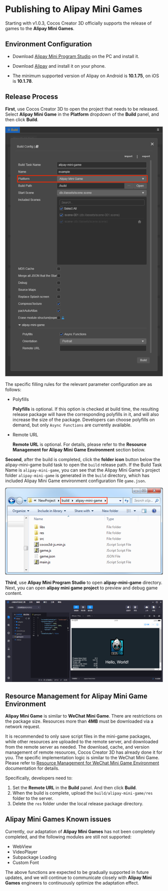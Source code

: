 # Publishing to Alipay Mini Games

Starting with v1.0.3, Cocos Creator 3D officially supports the release of games to the **Alipay Mini Games**.

## Environment Configuration

- Download [Alipay Mini Program Studio](https://render.alipay.com/p/f/fd-jwq8nu2a/pages/home/index.html) on the PC and install it.

- Download [Alipay](https://mobile.alipay.com/index.htm) and install it on your phone.

- The minimum supported version of Alipay on Android is **10.1.75**, on iOS is **10.1.78**.

## Release Process

**First**, use Cocos Creator 3D to open the project that needs to be released. Select **Alipay Mini Game** in the **Platform** dropdown of the **Build** panel, and then click **Build**.

![](./publish-alipay-mini-game/build_option.png)

The specific filling rules for the relevant parameter configuration are as follows:

- Polyfills

  **Polyfills** is optional. If this option is checked at build time, the resulting release package will have the corresponding polyfills in it, and will also increase the size of the package. Developers can choose polyfills on demand, but only `Async Functions` are currently available.

- Remote URL

  **Remote URL** is optional. For details, please refer to the **Resource Management for Alipay Mini Game Environment** section below.

**Second**, after the build is completed, click the **folder icon** button below the alipay-mini-game build task to open the `build` release path. If the Build Task Name is `alipay-mini-game`, you can see that the Alipay Mini Game's project folder `alipay-mini-game` is generated in the `build` directory, which has included Alipay Mini Game environment configuration file `game.json`.

![](./publish-alipay-mini-game/build.png)

**Third**, use **Alipay Mini Program Studio** to open **alipay-mini-game** directory. Next, you can open **alipay mini game project** to preview and debug game content.

![](./publish-alipay-mini-game/preview.png)

## Resource Management for Alipay Mini Game Environment

**Alipay Mini Game** is similar to **WeChat Mini Game**. There are restrictions on the package size. Resources more than **4MB** must be downloaded via a network request.

It is recommended to only save script files in the mini-game packages, while other resources are uploaded to the remote server, and downloaded from the remote server as needed. The download, cache, and version management of remote resources, Cocos Creator 3D has already done it for you. The specific implementation logic is similar to the WeChat Mini Game. Please refer to [Resource Management for WeChat Mini Game Environment](./publish-wechatgame.md) documentation for details.

Specifically, developers need to:

1. Set the **Remote URL** in the **Build** panel. And then click **Build**.
2. When the build is complete, upload the `build/alipay-mini-game/res` folder to the server.
3. Delete the `res` folder under the local release package directory.

## Alipay Mini Games Known issues

Currently, our adaptation of **Alipay Mini Games** has not been completely completed, and the following modules are still not supported:

- WebView
- VideoPlayer
- Subpackage Loading
- Custom Font

The above functions are expected to be gradually supported in future updates, and we will continue to communicate closely with **Alipay Mini Games** engineers to continuously optimize the adaptation effect.

